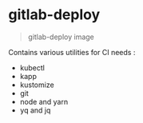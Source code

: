 # gitlab-deploy

> gitlab-deploy image

Contains various utilities for CI needs :

- kubectl
- kapp
- kustomize
- git
- node and yarn
- yq and jq
